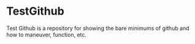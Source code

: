 TestGithub
=============

Test Github is a repository for showing the bare minimums of github and how to
maneuver, function, etc.
